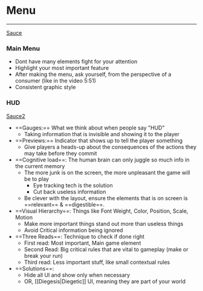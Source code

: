 # Menu
---
[Sauce](https://www.youtube.com/watch?v=bE_ZuNp1CTI&list=PL8K0_g1wdQeoxta9RyvTK-DnhU4jI2QJN&ab_channel=DesignDoc)
### Main Menu
- Dont have many elements fight for your attention
- Highlight your most important feature
- After making the menu, ask yourself, from the perspective of a consumer (like in the video 5:51)
- Consistent graphic style

### HUD
[Sauce2](https://www.youtube.com/watch?v=4Bv45aPMGyI&ab_channel=GameMaker%27sToolkit)
- ==Gauges:== What we think about when people say "HUD"
	- Taking information that is invisible and showing it to the player
- ==Previews:== Indicator that shows up to tell the player something
	- Give players a heads-up about the consequences of the actions they may take before they commit
- ==Cognitive load==: The human brain can only juggle so much info in the current memory
	- The more junk is on the screen, the more unpleasant the game will be to play
		- Eye tracking tech is the solution
		- Cut back useless information
	- Be clever with the layout, ensure the elements that is on screen is ==relevant== & ==digestible==.
- ==Visual Hierarchy==: Things like Font Weight, Color, Position, Scale, Motion
	- Make more important things stand out more than useless things
	- Avoid Critical information being ignored
- ==Three Reads==: Technique to check if done right
	- First read: Most important, Main game element
	- Second Read: Big critical rules that are vital to gameplay (make or break your run)
	- Third read: Less important stuff, like small contextual rules
- ==Solutions==:
	- Hide all UI and show only when necessary
	- OR, [[Diegesis|Diegetic]] UI, meaning they are part of your world
